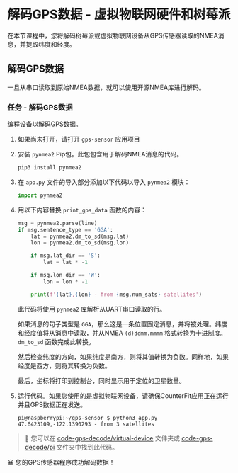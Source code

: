 <!--
CO_OP_TRANSLATOR_METADATA:
{
  "original_hash": "cbb8c285bc64c5192fae3368fb5077d2",
  "translation_date": "2025-08-25T00:52:02+00:00",
  "source_file": "3-transport/lessons/1-location-tracking/single-board-computer-gps-decode.md",
  "language_code": "zh"
}
-->
# 解码GPS数据 - 虚拟物联网硬件和树莓派

在本节课程中，您将解码树莓派或虚拟物联网设备从GPS传感器读取的NMEA消息，并提取纬度和经度。

## 解码GPS数据

一旦从串口读取到原始NMEA数据，就可以使用开源NMEA库进行解码。

### 任务 - 解码GPS数据

编程设备以解码GPS数据。

1. 如果尚未打开，请打开 `gps-sensor` 应用项目

1. 安装 `pynmea2` Pip包。此包包含用于解码NMEA消息的代码。

    ```sh
    pip3 install pynmea2
    ```

1. 在 `app.py` 文件的导入部分添加以下代码以导入 `pynmea2` 模块：

    ```python
    import pynmea2
    ```

1. 用以下内容替换 `print_gps_data` 函数的内容：

    ```python
    msg = pynmea2.parse(line)
    if msg.sentence_type == 'GGA':
        lat = pynmea2.dm_to_sd(msg.lat)
        lon = pynmea2.dm_to_sd(msg.lon)

        if msg.lat_dir == 'S':
            lat = lat * -1

        if msg.lon_dir == 'W':
            lon = lon * -1

        print(f'{lat},{lon} - from {msg.num_sats} satellites')
    ```

    此代码将使用 `pynmea2` 库解析从UART串口读取的行。

    如果消息的句子类型是 `GGA`，那么这是一条位置固定消息，并将被处理。纬度和经度值将从消息中读取，并从NMEA `(d)ddmm.mmmm` 格式转换为十进制度。`dm_to_sd` 函数完成此转换。

    然后检查纬度的方向，如果纬度是南方，则将其值转换为负数。同样地，如果经度是西方，则将其转换为负数。

    最后，坐标将打印到控制台，同时显示用于定位的卫星数量。

1. 运行代码。如果您使用的是虚拟物联网设备，请确保CounterFit应用正在运行并且GPS数据正在发送。

    ```text
    pi@raspberrypi:~/gps-sensor $ python3 app.py 
    47.6423109,-122.1390293 - from 3 satellites
    ```

> 💁 您可以在 [code-gps-decode/virtual-device](../../../../../3-transport/lessons/1-location-tracking/code-gps-decode/virtual-device) 文件夹或 [code-gps-decode/pi](../../../../../3-transport/lessons/1-location-tracking/code-gps-decode/pi) 文件夹中找到此代码。

😀 您的GPS传感器程序成功解码数据！
